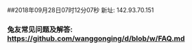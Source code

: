 ##2018年09月28日07时12分07秒 新址: 142.93.70.151
### 兔友常见问题及解答: https://github.com/wanggonging/d/blob/w/FAQ.md
